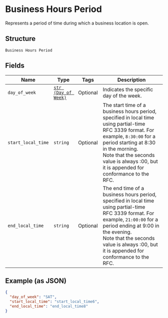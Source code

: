 
# Business Hours Period

Represents a period of time during which a business location is open.

## Structure

`Business Hours Period`

## Fields

| Name | Type | Tags | Description |
|  --- | --- | --- | --- |
| `day_of_week` | [`str (Day of Week)`](../../doc/models/day-of-week.md) | Optional | Indicates the specific day  of the week. |
| `start_local_time` | `string` | Optional | The start time of a business hours period, specified in local time using partial-time<br>RFC 3339 format. For example, `8:30:00` for a period starting at 8:30 in the morning.<br>Note that the seconds value is always :00, but it is appended for conformance to the RFC. |
| `end_local_time` | `string` | Optional | The end time of a business hours period, specified in local time using partial-time<br>RFC 3339 format. For example, `21:00:00` for a period ending at 9:00 in the evening.<br>Note that the seconds value is always :00, but it is appended for conformance to the RFC. |

## Example (as JSON)

```json
{
  "day_of_week": "SAT",
  "start_local_time": "start_local_time6",
  "end_local_time": "end_local_time8"
}
```

